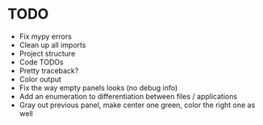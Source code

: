 # TODO

- Fix mypy errors
- Clean up all imports
- Project structure
- Code TODOs
- Pretty traceback?
- Color output
- Fix the way empty panels looks (no debug info)
- Add an enumeration to differentiation between files / applications
- Gray out previous panel, make center one green, color the right one as well
